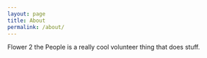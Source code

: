 ```yaml
---
layout: page
title: About
permalink: /about/
---
```


Flower 2 the People is a really cool volunteer thing that does stuff.